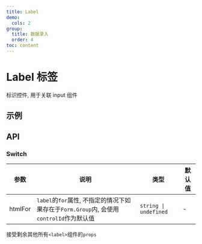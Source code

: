 ```yaml
---
title: Label
demo:
  cols: 2
group:
  title: 数据录入
  order: 4
toc: content
---
```


# Label 标签

标识控件, 用于关联 input 组件

## 示例

## API

<code src="./demos/LabelBase.tsx" title="基本" description="使用`htmlFor`关联`input`组件"></code>
<code src="./demos/LabelFormGroup.tsx" title="在 Form.Group 里" description="在`Form.Group`里使用可以不指定`htmlFor`, 默认会使用`Form.Group`的`controlId`"></code>

### Switch

| 参数    | 说明                                                                                    | 类型                  | 默认值 |
| ------- | --------------------------------------------------------------------------------------- | --------------------- | ------ |
| htmlFor | `label`的`for`属性, 不指定的情况下如果存在于`Form.Group`内, 会使用`controlId`作为默认值 | `string \| undefined` | -      |

接受剩余其他所有`<label>`组件的`props`

